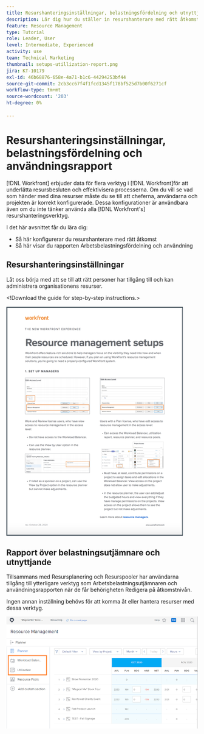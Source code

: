 ```yaml
---
title: Resurshanteringsinställningar, belastningsfördelning och utnyttjandegrad
description: Lär dig hur du ställer in resurshanterare med rätt åtkomst och hur du visar arbetsbelastningsutjämnaren och användningsrapporten.
feature: Resource Management
type: Tutorial
role: Leader, User
level: Intermediate, Experienced
activity: use
team: Technical Marketing
thumbnail: setups-utillization-report.png
jira: KT-10179
exl-id: 46b68876-658e-4a71-b1c6-44294253bf44
source-git-commit: 2cb3cc67f4f1fcd1345f178bf525d7b00f6271cf
workflow-type: tm+mt
source-wordcount: '203'
ht-degree: 0%

---
```


# Resurshanteringsinställningar, belastningsfördelning och användningsrapport

[!DNL Workfront] erbjuder data för flera verktyg i [!DNL Workfront]för att underlätta resursbesluten och effektivisera processerna. Om du vill se vad som händer med dina resurser måste du se till att cheferna, användarna och projekten är korrekt konfigurerade. Dessa konfigurationer är användbara även om du inte tänker använda alla [!DNL Workfront's] resurshanteringsverktyg.

I det här avsnittet får du lära dig:

* Så här konfigurerar du resurshanterare med rätt åtkomst
* Så här visar du rapporten Arbetsbelastningsfördelning och användning

## Resurshanteringsinställningar

Låt oss börja med att se till att rätt personer har tillgång till och kan administrera organisationens resurser.

&lt;!Download the guide for step-by-step instructions.&gt;

![Resurshantering - konfigurera en sökare](assets/rm_setup01.png)


## Rapport över belastningsutjämnare och utnyttjande

Tillsammans med Resursplanering och Resurspooler har användarna tillgång till ytterligare verktyg som Arbetsbelastningsutjämnaren och användningsrapporten när de får behörigheten Redigera på åtkomstnivån.

Ingen annan inställning behövs för att komma åt eller hantera resurser med dessa verktyg.

![Arbetsbelastningsutjämnare med utnyttjanderapport](assets/rm_setup02.png)
